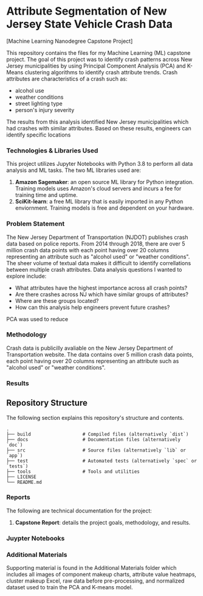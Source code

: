 # Attribute Segmentation of New Jersey State Vehicle Crash Data
[Machine Learning Nanodegree Capstone Project]

This repository contains the files for my Machine Learning (ML) capstone project. The goal of this project was to identify crash patterns across New Jersey municipalities by using Principal Component Analysis (PCA) and K-Means clustering algorithms to identify crash attribute trends. Crash attributes are characteristics of a crash such as:
- alcohol use
- weather conditions
- street lighting type
- person's injury severity

The results from this analysis identified New Jersey municipalities which had crashes with similar attributes. Based on these results, engineers can identify specific locations 

### Technologies & Libraries Used
This project utilizes Jupyter Notebooks with Python 3.8 to perform all data analysis and ML tasks. The two ML libraries used are:
1. **Amazon Sagemaker**: an open source ML library for Python integration. Training models uses Amazon's cloud servers and incurs a fee for training time and uptime.
2. **SciKit-learn**: a free ML library that is easily imported in any Python enviornment. Training models is free and dependent on your hardware.

### Problem Statement
The New Jersey Department of Transportation (NJDOT) publishes crash data based on police reports. From 2014 through 2018, there are over 5 million crash data points with each point having over 20 columns representing an attribute such as "alcohol used" or "weather conditions". The sheer volume of textual data makes it difficult to identify correllations between multiple crash attributes. Data analysis questions I wanted to explore include:
- What attributes have the highest importance across all crash points?
- Are there crashes across NJ which have similar groups of attributes?
- Where are these groups located?
- How can this analysis help engineers prevent future crashes?

PCA was used to reduce 

### Methodology
Crash data is publicilly avaliable on the New Jersey Department of Transportation website. The data contains over 5 million crash data points, each point having over 20 columns representing an attribute such as "alcohol used" or "weather conditions". 

### Results



## Repository Structure
The following section explains this repository's structure and contents.

    .
    ├── build                   # Compiled files (alternatively `dist`)
    ├── docs                    # Documentation files (alternatively `doc`)
    ├── src                     # Source files (alternatively `lib` or `app`)
    ├── test                    # Automated tests (alternatively `spec` or `tests`)
    ├── tools                   # Tools and utilities
    ├── LICENSE
    └── README.md

### Reports
The following are technical documentation for the project:
1. **Capstone Report**: details the project goals, methodology, and results. 

### Juypter Notebooks


### Additional Materials
Supporting material is found in the Additional Materials folder which includes all images of component makeup charts, attribute value heatmaps, cluster makeup Excel, raw data before pre-processing, and normalized dataset used to train the PCA and K-means model.
